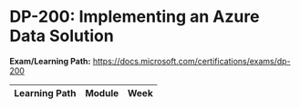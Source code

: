 # DP-200: Implementing an Azure Data Solution

**Exam/Learning Path:** https://docs.microsoft.com/certifications/exams/dp-200

| **Learning Path** | **Module** | **Week** |
|-|-|-|
